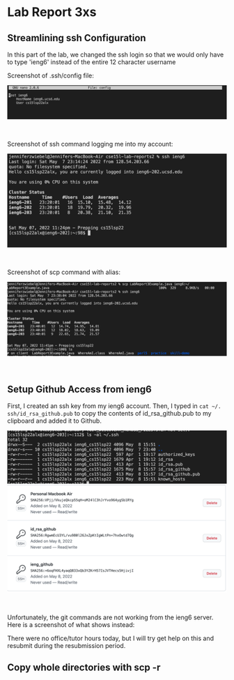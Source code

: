 # Lab Report 3xs

## Streamlining ssh Configuration

In this part of the lab, we changed the ssh login so that we would only have to type 'ieng6' instead of the entire 12 character username

Screenshot of .ssh/config file: 

![screenshot](Screenshot3rdRprt1.png)

<br />


Screenshot of ssh command logging me into my account:

![screenshot](Screenshot3rdRprt2.png)

<br />

Screenshot of scp command with alias:

![screenshot](Screenshot3rdRprt3.png)

<br />

## Setup Github Access from ieng6

First, I created an ssh key from my ieng6 account.
Then, I typed in `cat ~/. ssh/id_rsa_github.pub` to copy the contents of id_rsa_github.pub to my clipboard and added it to Github.

![screenshot](Screenshot3rdRprt4.png)
![screenshot](Screenshot3rdRprt5.png)

<br />

Unfortunately, the git commands are not working from the ieng6 server. 
Here is a screenshot of what shows instead: 

There were no office/tutor hours today, but I will try get help on this and resubmit during the resubmission period.

## Copy whole directories with scp -r
